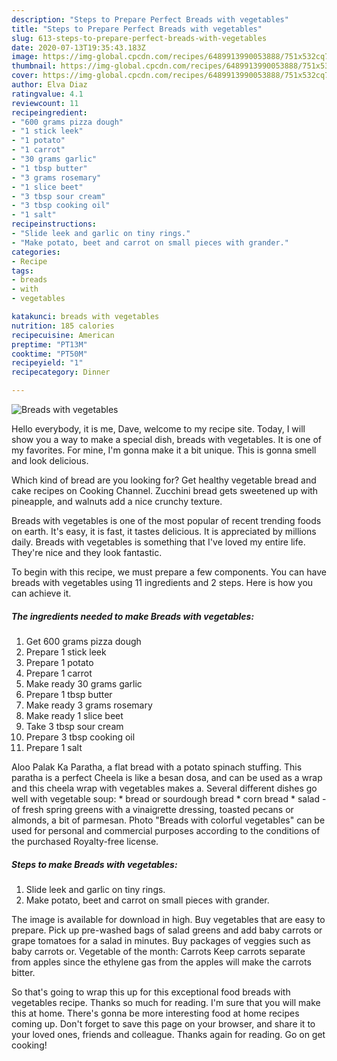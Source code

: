 ```yaml
---
description: "Steps to Prepare Perfect Breads with vegetables"
title: "Steps to Prepare Perfect Breads with vegetables"
slug: 613-steps-to-prepare-perfect-breads-with-vegetables
date: 2020-07-13T19:35:43.183Z
image: https://img-global.cpcdn.com/recipes/6489913990053888/751x532cq70/breads-with-vegetables-recipe-main-photo.jpg
thumbnail: https://img-global.cpcdn.com/recipes/6489913990053888/751x532cq70/breads-with-vegetables-recipe-main-photo.jpg
cover: https://img-global.cpcdn.com/recipes/6489913990053888/751x532cq70/breads-with-vegetables-recipe-main-photo.jpg
author: Elva Diaz
ratingvalue: 4.1
reviewcount: 11
recipeingredient:
- "600 grams pizza dough"
- "1 stick leek"
- "1 potato"
- "1 carrot"
- "30 grams garlic"
- "1 tbsp butter"
- "3 grams rosemary"
- "1 slice beet"
- "3 tbsp sour cream"
- "3 tbsp cooking oil"
- "1 salt"
recipeinstructions:
- "Slide leek and garlic on tiny rings."
- "Make potato, beet and carrot on small pieces with grander."
categories:
- Recipe
tags:
- breads
- with
- vegetables

katakunci: breads with vegetables 
nutrition: 185 calories
recipecuisine: American
preptime: "PT13M"
cooktime: "PT50M"
recipeyield: "1"
recipecategory: Dinner

---
```



![Breads with vegetables](https://img-global.cpcdn.com/recipes/6489913990053888/751x532cq70/breads-with-vegetables-recipe-main-photo.jpg)

Hello everybody, it is me, Dave, welcome to my recipe site. Today, I will show you a way to make a special dish, breads with vegetables. It is one of my favorites. For mine, I'm gonna make it a bit unique. This is gonna smell and look delicious.

Which kind of bread are you looking for? Get healthy vegetable bread and cake recipes on Cooking Channel. Zucchini bread gets sweetened up with pineapple, and walnuts add a nice crunchy texture.

Breads with vegetables is one of the most popular of recent trending foods on earth. It's easy, it is fast, it tastes delicious. It is appreciated by millions daily. Breads with vegetables is something that I've loved my entire life. They're nice and they look fantastic.


To begin with this recipe, we must prepare a few components. You can have breads with vegetables using 11 ingredients and 2 steps. Here is how you can achieve it.

<!--inarticleads1-->

##### The ingredients needed to make Breads with vegetables:

1. Get 600 grams pizza dough
1. Prepare 1 stick leek
1. Prepare 1 potato
1. Prepare 1 carrot
1. Make ready 30 grams garlic
1. Prepare 1 tbsp butter
1. Make ready 3 grams rosemary
1. Make ready 1 slice beet
1. Take 3 tbsp sour cream
1. Prepare 3 tbsp cooking oil
1. Prepare 1 salt


Aloo Palak Ka Paratha, a flat bread with a potato spinach stuffing. This paratha is a perfect Cheela is like a besan dosa, and can be used as a wrap and this cheela wrap with vegetables makes a. Several different dishes go well with vegetable soup: * bread or sourdough bread * corn bread * salad - of fresh spring greens with a vinaigrette dressing, toasted pecans or almonds, a bit of parmesan. Photo &#34;Breads with colorful vegetables&#34; can be used for personal and commercial purposes according to the conditions of the purchased Royalty-free license. 

<!--inarticleads2-->

##### Steps to make Breads with vegetables:

1. Slide leek and garlic on tiny rings.
1. Make potato, beet and carrot on small pieces with grander.


The image is available for download in high. Buy vegetables that are easy to prepare. Pick up pre-washed bags of salad greens and add baby carrots or grape tomatoes for a salad in minutes. Buy packages of veggies such as baby carrots or. Vegetable of the month: Carrots Keep carrots separate from apples since the ethylene gas from the apples will make the carrots bitter. 

So that's going to wrap this up for this exceptional food breads with vegetables recipe. Thanks so much for reading. I'm sure that you will make this at home. There's gonna be more interesting food at home recipes coming up. Don't forget to save this page on your browser, and share it to your loved ones, friends and colleague. Thanks again for reading. Go on get cooking!
